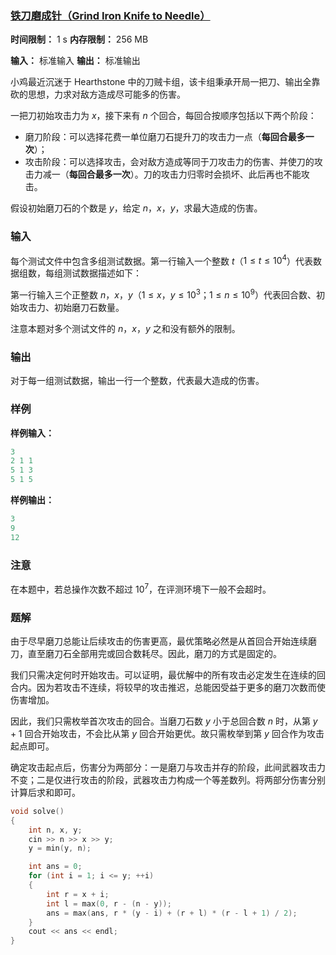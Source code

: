 ### [铁刀磨成针（Grind Iron Knife to Needle）](https://ac.nowcoder.com/acm/contest/95338/J)

**时间限制：** 1 s
**内存限制：** 256 MB

**输入：** 标准输入
**输出：** 标准输出



小鸡最近沉迷于 Hearthstone 中的刀贼卡组，该卡组秉承开局一把刀、输出全靠砍的思想，力求对敌方造成尽可能多的伤害。  

一把刀初始攻击力为 $x$，接下来有 $n$ 个回合，每回合按顺序包括以下两个阶段：  

* 磨刀阶段：可以选择花费一单位磨刀石提升刀的攻击力一点（**每回合最多一次**）；  
* 攻击阶段：可以选择攻击，会对敌方造成等同于刀攻击力的伤害、并使刀的攻击力减一（**每回合最多一次**）。刀的攻击力归零时会损坏、此后再也不能攻击。 

假设初始磨刀石的个数是 $y$，给定 $n$，$x$，$y$，求最大造成的伤害。







### 输入

每个测试文件中包含多组测试数据。第一行输入一个整数 $t$（$1 \le t \le 10^4$）代表数据组数，每组测试数据描述如下：

第一行输入三个正整数 $n$，$x$，$y$（$1 \le x$，$y \le 10^{3}$；$1 \le n \le 10^{9}$）代表回合数、初始攻击力、初始磨刀石数量。 

注意本题对多个测试文件的 $n$，$x$，$y$ 之和没有额外的限制。





### 输出

对于每一组测试数据，输出一行一个整数，代表最大造成的伤害。





### 样例

**样例输入：**

```cpp
3
2 1 1
5 1 3
5 1 5
```



**样例输出：**

```cpp
3
9
12
```





### 注意

在本题中，若总操作次数不超过 $10^7$，在评测环境下一般不会超时。





### 题解

由于尽早磨刀总能让后续攻击的伤害更高，最优策略必然是从首回合开始连续磨刀，直至磨刀石全部用完或回合数耗尽。因此，磨刀的方式是固定的。

我们只需决定何时开始攻击。可以证明，最优解中的所有攻击必定发生在连续的回合内。因为若攻击不连续，将较早的攻击推迟，总能因受益于更多的磨刀次数而使伤害增加。

因此，我们只需枚举首次攻击的回合。当磨刀石数 $y$ 小于总回合数 $n$ 时，从第 $y+1$ 回合开始攻击，不会比从第 $y$ 回合开始更优。故只需枚举到第 $y$ 回合作为攻击起点即可。

确定攻击起点后，伤害分为两部分：一是磨刀与攻击并存的阶段，此间武器攻击力不变；二是仅进行攻击的阶段，武器攻击力构成一个等差数列。将两部分伤害分别计算后求和即可。



```cpp
void solve()
{
	int n, x, y;
	cin >> n >> x >> y;
	y = min(y, n);

	int ans = 0;
	for (int i = 1; i <= y; ++i)
	{
		int r = x + i;
		int l = max(0, r - (n - y));
		ans = max(ans, r * (y - i) + (r + l) * (r - l + 1) / 2);
	}
	cout << ans << endl;
}
```